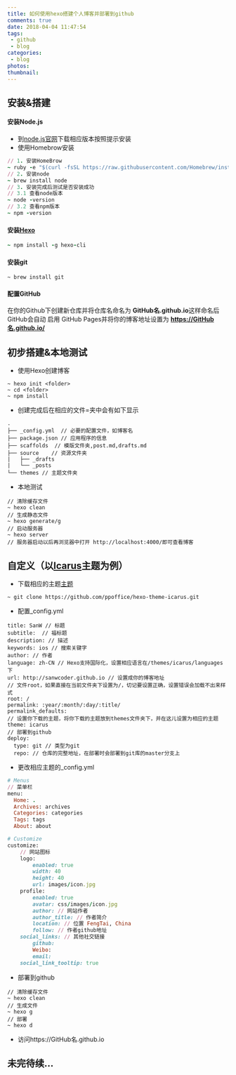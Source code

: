 ```yaml
---
title: 如何使用hexo搭建个人博客并部署到github
comments: true
date: 2018-04-04 11:47:54
tags:
 - github
 - blog
categories:
 - blog
photos:
thumbnail:
---
```



<!--more-->

## 安装&搭建

#### 安装Node.js
+ 到[node.js官网](https://nodejs.org/en/)下载相应版本按照提示安装
+ 使用Homebrow安装

```ruby
// 1. 安装HomeBrow
~ ruby -e "$(curl -fsSL https://raw.githubusercontent.com/Homebrew/install/master/install)"
// 2. 安装node
~ brew install node
// 3. 安装完成后测试是否安装成功
// 3.1 查看node版本
~ node -version
// 3.2 查看npm版本
~ npm -version
```
#### 安装[Hexo](https://hexo.io/zh-cn/)

```ruby
~ npm install -g hexo-cli
```
#### 安装git
```
~ brew install git
```
#### 配置GitHub
在你的Github下创建新仓库并将仓库名命名为 **GitHub名.github.io**这样命名后GitHub会自动 启用 GitHub Pages并将你的博客地址设置为 **https://GitHub名.github.io/**
## 初步搭建&本地测试
+ 使用Hexo创建博客

```
~ hexo init <folder>
~ cd <folder>
~ npm install

```
+ 创建完成后在相应的文件=夹中会有如下显示

```
.
├── _config.yml  // 必要的配置文件，如博客名
├── package.json // 应用程序的信息
├── scaffolds  // 模版文件夹,post.md,drafts.md
├── source    // 资源文件夹
|   ├── _drafts
|   └── _posts
└── themes // 主题文件夹

```
+ 本地测试

```
// 清除缓存文件
~ hexo clean 
// 生成静态文件
~ hexo generate/g
// 启动服务器
~ hexo server
// 服务器启动以后再浏览器中打开 http://localhost:4000/即可查看博客
```
## 自定义（以[Icarus](https://github.com/ppoffice/hexo-theme-icarus.git)主题为例）
+ 下载相应的主题[主题](https://hexo.io/themes/)

```
~ git clone https://github.com/ppoffice/hexo-theme-icarus.git
```
+ 配置_config.yml

```
title: SanW // 标题
subtitle:  // 福标题
description: // 描述
keywords: ios // 搜索关键字
author: // 作者
language: zh-CN // Hexo支持国际化，设置相应语言在/themes/icarus/languages 下
url: http://sanwcoder.github.io // 设置成你的博客地址
// 文件root，如果直接在当前文件夹下设置为/，切记要设置正确，设置错误会加载不出来样式
root: / 
permalink: :year/:month/:day/:title/
permalink_defaults:
// 设置你下载的主题，将你下载的主题放到themes文件夹下，并在这儿设置为相应的主题
theme: icarus
// 部署到github
deploy:
  type: git // 类型为git
  repo: // 仓库的完整地址，在部署时会部署到git库的master分支上

```
+ 更改相应主题的_config.yml
 
```ruby
# Menus
// 菜单栏
menu:
  Home: .
  Archives: archives
  Categories: categories
  Tags: tags
  About: about

# Customize
customize:
    // 网站图标
    logo:
        enabled: true
        width: 40
        height: 40
        url: images/icon.jpg
    profile:
        enabled: true 
        avatar: css/images/icon.jpg
        author: // 网站作者
        author_title: // 作者简介
        location: // 位置 FengTai, China
        follow: // 作者github地址
    social_links: // 其他社交链接
        github: 
        Weibo: 
        email: 
    social_link_tooltip: true 
```
+ 部署到github

```objc
// 清除缓存文件
~ hexo clean 
// 生成文件
~ hexo g
// 部署
~ hexo d
```
+ 访问https://GitHub名.github.io

## 未完待续...

